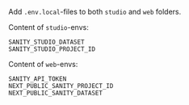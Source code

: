 Add `.env.local`-files to both `studio` and `web` folders.

Content of `studio`-envs:

```
SANITY_STUDIO_DATASET
SANITY_STUDIO_PROJECT_ID
```

Content of `web`-envs:

```
SANITY_API_TOKEN
NEXT_PUBLIC_SANITY_PROJECT_ID
NEXT_PUBLIC_SANITY_DATASET
```
